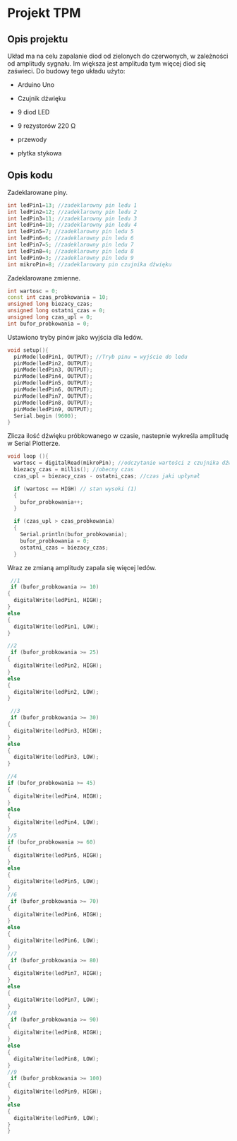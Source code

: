 # Projekt TPM

## Opis projektu
Układ ma na celu zapalanie diod od zielonych do czerwonych, w zależności od amplitudy sygnału. Im większa jest amplituda tym więcej diod się zaświeci. Do budowy tego układu użyto:

* Arduino Uno

* Czujnik dźwięku

* 9 diod LED

* 9 rezystorów 220 Ω

* przewody

* płytka stykowa

## Opis kodu
Zadeklarowane piny.
```cpp
int ledPin1=13; //zadeklarowny pin ledu 1
int ledPin2=12; //zadeklarowny pin ledu 2
int ledPin3=11; //zadeklarowny pin ledu 3
int ledPin4=10; //zadeklarowny pin ledu 4
int ledPin5=7; //zadeklarowny pin ledu 5
int ledPin6=6; //zadeklarowny pin ledu 6
int ledPin7=5; //zadeklarowny pin ledu 7
int ledPin8=4; //zadeklarowny pin ledu 8
int ledPin9=3; //zadeklarowny pin ledu 9
int mikroPin=8; //zadeklarowany pin czujnika dźwięku
```
Zadeklarowane zmienne.
```cpp
int wartosc = 0; 
const int czas_probkowania = 10; 
unsigned long biezacy_czas; 
unsigned long ostatni_czas = 0; 
unsigned long czas_upl = 0; 
int bufor_probkowania = 0;
```
Ustawiono tryby pinów jako wyjścia dla ledów.
```cpp
void setup(){
  pinMode(ledPin1, OUTPUT); //Tryb pinu = wyjście do ledu
  pinMode(ledPin2, OUTPUT); 
  pinMode(ledPin3, OUTPUT);
  pinMode(ledPin4, OUTPUT);
  pinMode(ledPin5, OUTPUT);
  pinMode(ledPin6, OUTPUT);
  pinMode(ledPin7, OUTPUT);
  pinMode(ledPin8, OUTPUT);
  pinMode(ledPin9, OUTPUT);
  Serial.begin (9600); 
}
```
Zlicza ilość dźwięku próbkowanego w czasie, nastepnie wykreśla amplitudę w Serial Plotterze.
```cpp
void loop (){
  wartosc = digitalRead(mikroPin); //odczytanie wartości z czujnika dźwięku przechowywana w zmiennej
  biezacy_czas = millis(); //obecny czas
  czas_upl = biezacy_czas - ostatni_czas; //czas jaki upłynał

  if (wartosc == HIGH) // stan wysoki (1)
  {
    bufor_probkowania++;
  }

  if (czas_upl > czas_probkowania) 
  {
    Serial.println(bufor_probkowania);
    bufor_probkowania = 0;
    ostatni_czas = biezacy_czas;
  }
  ```
  Wraz ze zmianą amplitudy zapala się więcej ledów.
  ```cpp
   //1       
   if (bufor_probkowania >= 10) 
  {
    digitalWrite(ledPin1, HIGH); 
  }
  else 
  {
    digitalWrite(ledPin1, LOW);
  }

  //2
   if (bufor_probkowania >= 25) 
  {
    digitalWrite(ledPin2, HIGH);
  }
  else 
  {
    digitalWrite(ledPin2, LOW);
  }

   //3
   if (bufor_probkowania >= 30) 
  {
    digitalWrite(ledPin3, HIGH);
  }
  else 
  {
    digitalWrite(ledPin3, LOW);
  }

  //4
  if (bufor_probkowania >= 45) 
  {
    digitalWrite(ledPin4, HIGH);
  }
  else 
  {
    digitalWrite(ledPin4, LOW);
  }
 //5
 if (bufor_probkowania >= 60) 
  {
    digitalWrite(ledPin5, HIGH);
  }
  else 
  {
    digitalWrite(ledPin5, LOW);
  }
  //6
   if (bufor_probkowania >= 70) 
  {
    digitalWrite(ledPin6, HIGH);
  }
  else 
  {
    digitalWrite(ledPin6, LOW);
  }
  //7
   if (bufor_probkowania >= 80) 
  {
    digitalWrite(ledPin7, HIGH);
  }
  else 
  {
    digitalWrite(ledPin7, LOW);
  }
  //8
   if (bufor_probkowania >= 90) 
  {
    digitalWrite(ledPin8, HIGH);
  }
  else 
  {
    digitalWrite(ledPin8, LOW);
  }
  //9
   if (bufor_probkowania >= 100) 
  {
    digitalWrite(ledPin9, HIGH);
  }
  else 
  {
    digitalWrite(ledPin9, LOW);
  }
}
```





